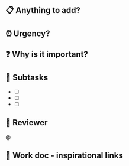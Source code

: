 ## 📋 Anything to add?


## ⏰ Urgency?


## ❓ Why is it important?


## 🎉 Subtasks

- [ ] 
- [ ] 
- [ ] 

## 🤼‍ Reviewer

@

## 🔗 Work doc - inspirational links
